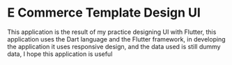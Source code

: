 # E Commerce Template Design UI

This application is the result of my practice designing UI with Flutter, this application uses the Dart language and the Flutter framework, in developing the application it uses responsive design, and the data used is still dummy data, I hope this application is useful

